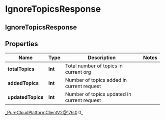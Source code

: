 # IgnoreTopicsResponse

## IgnoreTopicsResponse

## Properties

|Name | Type | Description | Notes|
|------------ | ------------- | ------------- | -------------|
| **totalTopics** | **Int** | Total number of topics in current org | |
| **addedTopics** | **Int** | Number of topics added in current request | |
| **updatedTopics** | **Int** | Number of topics updated in current request | |



_PureCloudPlatformClientV2@176.0.0_
